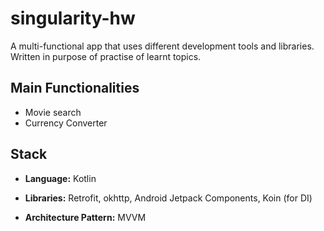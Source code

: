 # singularity-hw

A multi-functional app that uses different development tools and libraries. Written in purpose of practise of learnt topics. 

## Main Functionalities

- Movie search
- Currency Converter

## Stack
- **Language:** Kotlin

- **Libraries:** Retrofit, okhttp, Android Jetpack Components, Koin (for DI) 

- **Architecture Pattern:** MVVM 
